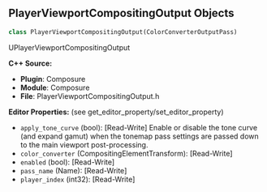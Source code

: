 ## PlayerViewportCompositingOutput Objects

```python
class PlayerViewportCompositingOutput(ColorConverterOutputPass)
```

UPlayerViewportCompositingOutput

**C++ Source:**

- **Plugin**: Composure
- **Module**: Composure
- **File**: PlayerViewportCompositingOutput.h

**Editor Properties:** (see get_editor_property/set_editor_property)

- ``apply_tone_curve`` (bool):  [Read-Write] Enable or disable the tone curve (and expand gamut) when the tonemap pass settings are passed down to the main viewport post-processing.
- ``color_converter`` (CompositingElementTransform):  [Read-Write]
- ``enabled`` (bool):  [Read-Write]
- ``pass_name`` (Name):  [Read-Write]
- ``player_index`` (int32):  [Read-Write]

<a id="unreal.PlayerCompOutputCameraModifier"></a>